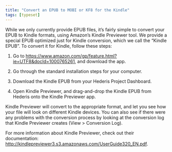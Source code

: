 ```yaml
---
title: "Convert an EPUB to MOBI or KF8 for the Kindle"
tags: [typeset]
---
```

 
<html><body><section data-type="chapter" class="hsecchapter" data-hederis-type="hsecchapter" id="convert-to-kindle" data-pi-attrs="id: convert-to-kindle; data-tags: typeset;" role="doc-chapter" data-tags="typeset" data-author-name=" " data-book-title=" " title="Convert an EPUB to MOBI or KF8 for the Kindle"><p class="hblkp" data-hederis-type="hblkp" id="pcoGtsABX">While we only currently provide EPUB files, it&#8217;s fairly simple to convert your EPUB to Kindle formats, using Amazon&#8217;s Kindle Previewer tool. We provide a special EPUB optimized just for Kindle conversion, which we call the &#8220;Kindle EPUB&#8221;. To convert it for Kindle, follow these steps:</p><ol class="hwprnumlist" data-hederis-type="hwprnumlist" id="pd9nFRieB"><li class="hblkoli" data-hederis-type="hblkoli" id="liCO65MKWX"><p class="hblkoli" data-hederis-type="hblklip" id="pzD0DOk1S">Go to <a href="https://www.amazon.com/gp/feature.html?ie=UTF8&amp;docId=1000765261" class="hspana" data-hederis-type="hspana" id="pMwjO2v1K">https://www.amazon.com/gp/feature.html?ie=UTF8&amp;docId=1000765261</a>, and download the app.</p></li><li class="hblkoli" data-hederis-type="hblkoli" id="libDayc8pJ"><p class="hblkoli" data-hederis-type="hblklip" id="pHVVGLsRU">Go through the standard installation steps for your computer.</p></li><li class="hblkoli" data-hederis-type="hblkoli" id="li1M2xmogr"><p class="hblkoli" data-hederis-type="hblklip" id="puzUpRm6N">Download the Kindle EPUB from your Hederis Project Dashboard.</p></li><li class="hblkoli" data-hederis-type="hblkoli" id="liG9m9vOGY"><p class="hblkoli" data-hederis-type="hblklip" id="p6f6IorNj">Open Kindle Previewer, and drag-and-drop the Kindle EPUB from Hederis onto the Kindle Previewer app.</p></li></ol><p class="hblkp" data-hederis-type="hblkp" id="p94EXMpLN">Kindle Previewer will convert to the appropriate format, and let you see how your file will look on different Kindle devices. You can also see if there were any problems with the conversion process by looking at the conversion log that Kindle Previewer creates (View &gt; Conversion Log).</p><p class="hblkp" data-hederis-type="hblkp" id="p78yGH3mm">For more information about Kindle Previewer, check out their documentation: <a href="http://kindlepreviewer3.s3.amazonaws.com/UserGuide320_EN.pdf" class="hspana" data-hederis-type="hspana" id="ppPysp9v2">http://kindlepreviewer3.s3.amazonaws.com/UserGuide320_EN.pdf</a>.</p></section></body></html>
